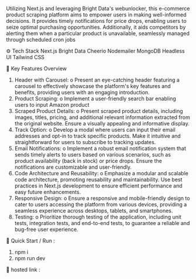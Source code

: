 Utilizing Next.js and leveraging Bright Data's webunlocker, this e-commerce product scraping platform aims to empower users in making well-informed decisions. It provides timely notifications for price drops, enabling users to seize optimal purchasing opportunities. Additionally, it aids competitors by alerting them when a particular product is unavailable, seamlessly managed through scheduled cron jobs

⚙️ Tech Stack
    Next.js
    Bright Data
    Cheerio
    Nodemailer
    MongoDB
    Headless UI
    Tailwind CSS

🚀 Key Features Overview
1.	Header with Carousel:
o	Present an eye-catching header featuring a carousel to effectively showcase the platform's key features and benefits, providing users with an engaging introduction.
2.	Product Scraping:
o	Implement a user-friendly search bar enabling users to input Amazon product 
3.	Scraped Product Details:
o	Present scraped product details, including images, titles, pricing, and additional relevant information extracted from the original website. Ensure a visually appealing and informative display.
4.	Track Option:
o	Develop a modal where users can input their email addresses and opt-in to track specific products. Make it intuitive and straightforward for users to subscribe to tracking updates.
5.	Email Notifications:
o	Implement a robust email notification system that sends timely alerts to users based on various scenarios, such as product availability (back in stock) or price drops. Ensure the notifications are customizable and user-friendly.
6.	Code Architecture and Reusability:
o	Emphasize a modular and scalable code architecture, promoting reusability and maintainability. Use best practices in Next.js development to ensure efficient performance and easy future enhancements.
7.	Responsive Design:
o	Ensure a responsive and mobile-friendly design to cater to users accessing the platform from various devices, providing a seamless experience across desktops, tablets, and smartphones.
8.	Testing:
o	Prioritize thorough testing of the application, including unit tests, integration tests, and end-to-end tests, to guarantee a reliable and bug-free user experience.

	Quick Start  / Run :
1)	npm i
2)	npm run dev

	hosted link :
        


